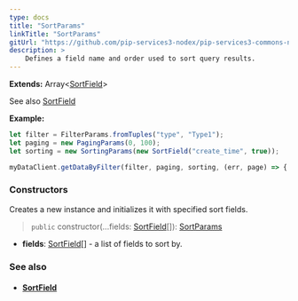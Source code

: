 ```yaml
---
type: docs
title: "SortParams"
linkTitle: "SortParams"
gitUrl: "https://github.com/pip-services3-nodex/pip-services3-commons-nodex"
description: > 
    Defines a field name and order used to sort query results.
---
```


**Extends:** Array\<[SortField](../sort_field)\>

See also [SortField](../sort_field)

**Example:**
```typescript
let filter = FilterParams.fromTuples("type", "Type1");
let paging = new PagingParams(0, 100);
let sorting = new SortingParams(new SortField("create_time", true));

myDataClient.getDataByFilter(filter, paging, sorting, (err, page) => {...});

```

### Constructors
Creates a new instance and initializes it with specified sort fields.

> `public` constructor(...fields: [SortField](../sort_field)[]): [SortParams]()

- **fields**: [SortField](../sort_field)[] - a list of fields to sort by.


### See also
- #### [SortField](../sort_field)